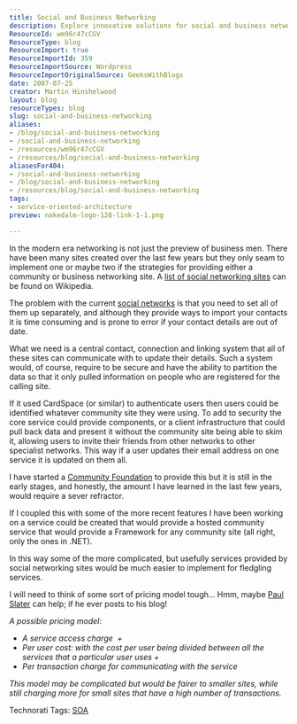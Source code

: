 ```yaml
---
title: Social and Business Networking
description: Explore innovative solutions for social and business networking. Discover how a central system can streamline connections across platforms for enhanced collaboration.
ResourceId: wm96r47cCGV
ResourceType: blog
ResourceImport: true
ResourceImportId: 359
ResourceImportSource: Wordpress
ResourceImportOriginalSource: GeeksWithBlogs
date: 2007-07-25
creator: Martin Hinshelwood
layout: blog
resourceTypes: blog
slug: social-and-business-networking
aliases:
- /blog/social-and-business-networking
- /social-and-business-networking
- /resources/wm96r47cCGV
- /resources/blog/social-and-business-networking
aliasesFor404:
- /social-and-business-networking
- /blog/social-and-business-networking
- /resources/blog/social-and-business-networking
tags:
- service-oriented-architecture
preview: nakedalm-logo-128-link-1-1.png

---
```

In the modern era networking is not just the preview of business men. There have been many sites created over the last few years but they only seam to implement one or maybe two if the strategies for providing either a community or business networking site. A [list of social networking sites](http://en.wikipedia.org/wiki/List_of_social_networking_websites "list of social networking sites") can be found on Wikipedia.

The problem with the current [social networks](http://en.wikipedia.org/wiki/Social_network) is that you need to set all of them up separately, and although they provide ways to import your contacts it is time consuming and is prone to error if your contact details are out of date.

What we need is a central contact, connection and linking system that all of these sites can communicate with to update their details. Such a system would, of course, require to be secure and have the ability to partition the data so that it only pulled information on people who are registered for the calling site.

If it used CardSpace (or similar) to authenticate users then users could be identified whatever community site they were using. To add to security the core service could provide components, or a client infrastructure that could pull back data and present it without the community site being able to skim it, allowing users to invite their friends from other networks to other specialist networks. This way if a user updates their email address on one service it is updated on them all.

I have started a [Community Foundation](http://www.codeplex.com/RDdotNet/Wiki/View.aspx?title=Community%20Foundation&referringTitle=Home) to provide this but it is still in the early stages, and honestly, the amount I have learned in the last few years, would require a sever refractor.

If I coupled this with some of the more recent features I have been working on a service could be created that would provide a hosted community service that would provide a Framework for any community site (all right, only the ones in .NET).

In this way some of the more complicated, but usefully services provided by social networking sites would be much easier to implement for fledgling services.

I will need to think of some sort of pricing model tough... Hmm, maybe [Paul Slater](http://geekswithblogs.net/MMaI/ "Paul Slater's Blog") can help; if he ever posts to his blog!

_A possible pricing model:_

- _A service access charge  +_
- _Per user cost: with the cost per user being divided between all the services that a particular user uses +_
- _Per transaction charge for communicating with the service_

_This model may be complicated but would be fairer to smaller sites, while still charging more for small sites that have a high number of transactions._

Technorati Tags: [SOA](http://technorati.com/tags/SOA)
